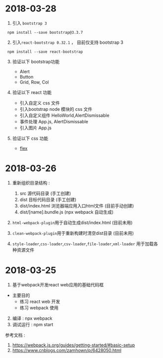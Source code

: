# 2018-03-28
1. 引入 `bootstrap 3`

```
 npm install --save bootstrap@3.3.7
```

2. 引入`react-bootstrap 0.32.1` ， 目前仅支持 bootstrap 3
```
 npm install --save react-bootstrap
```

3. 验证以下 bootstrap功能

    - Alert
    - Button
    - Grid, Row, Col

4. 验证以下 react 功能

    - 引入自定义 css 文件
    - 引入bootstrap node 模块的 css 文件
    - 引入自定义组件 HelloWorld,AlertDismissable
    - 事件处理 App.js, AlertDismissable
    - 引入图片 App.js

5. 验证以下 css 功能
    -  [flex](http://www.runoob.com/w3cnote/flex-grammar.html)




# 2018-03-26

1. 重新组织目录结构 :

    1. src 源代码目录 (手工创建)
    2. dist 目标代码目录 (手工创建)
    3. dist/index.html 浏览器端应用入口html文件 (目前手动创建)
    4. dist/[name].bundle.js (npx webpack 自动生成)

2. `html-webpack-plugin`用于自动生成dist/index.html (目前未用)
3. `clean-webpack-plugin`用于重新构建时清空dist目录 (目前未用)
4. `style-loader`,`css-loader`,`csv-loader`,`file-loader`,`xml-loader` 用于加载各种资源文件

# 2018-03-25
1. 基于webpack开发react web应用的基础代码框
 - 主要目的 
    - 练习 react web 开发
    - 练习 webpack 使用
2. 编译 : npx webpack
3. 调试运行 : npm start

参考文档 :

1. https://webpack.js.org/guides/getting-started/#basic-setup
2. https://www.cnblogs.com/zamhown/p/6428050.html
